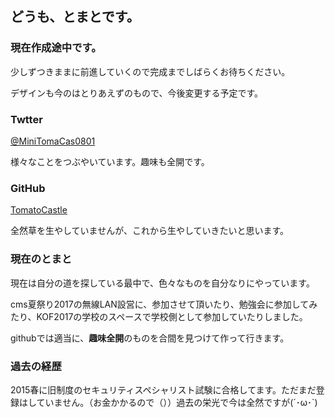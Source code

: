 ## どうも、とまとです。

### 現在作成途中です。

少しずつきままに前進していくので完成までしばらくお待ちください。

デザインも今のはとりあえずのもので、今後変更する予定です。

### Twtter

[@MiniTomaCas0801](https://twitter.com/MiniTomaCas0801)

様々なことをつぶやいています。趣味も全開です。


### GitHub

[TomatoCastle](https://github.com/TomatoCastle)

全然草を生やしていませんが、これから生やしていきたいと思います。

### 現在のとまと

現在は自分の道を探している最中で、色々なものを自分なりにやっています。

cms夏祭り2017の無線LAN設営に、参加させて頂いたり、勉強会に参加してみたり、KOF2017の学校のスペースで学校側として参加していたりしました。

githubでは適当に、**趣味全開**のものを合間を見つけて作って行きます。

### 過去の経歴

2015春に旧制度のセキュリティスペシャリスト試験に合格してます。ただまだ登録はしていません。（お金かかるので（））過去の栄光で今は全然ですが(´･ω･`)
